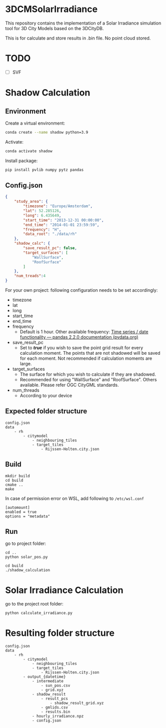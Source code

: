 # 3DCMSolarIrradiance
This repository contains the implementation of a Solar Irradiance simulation tool for 3D City Models based on the 3DCityDB.

This is for calculate and store results in .bin file. No point cloud stored.



# TODO

- [ ] SVF





# Shadow Calculation

## Environment

Create a virtual environment:

```bash
conda create --name shadow python=3.9
```

Activate:

```bash
conda activate shadow
```

Install package:

```bash
pip install pvlib numpy pytz pandas
```



## Config.json

```json
{
    "study_area": {
        "timezone": "Europe/Amsterdam",
        "lat": 52.285126,
        "long": 6.435649,
        "start_time": "2013-12-31 00:00:00",
        "end_time": "2014-01-01 23:59:59",
        "frequency": "H",
        "data_root": "./data/rh"
    },
    "shadow_calc": {
        "save_result_pc": false,
        "target_surfaces": [
            "WallSurface",
            "RoofSurface"
        ]
    },
    "num_treads":4
}
```

For your own project: following configuration needs to be set accordingly:

- timezone
- lat
- long
- start_time
- end_time
- frequency
  - Default is 1 hour. Other available frequency: [Time series / date functionality — pandas 2.2.0 documentation (pydata.org)](https://pandas.pydata.org/docs/user_guide/timeseries.html#timeseries-offset-aliases)
- save_result_pc
  - Set to ***true*** if you wish to save the point grid result for every calculation moment. The points that are not shadowed will be saved for each moment. Not recommended if calculation moments are large.
- target_surfaces
  - The surface for which you wish to calculate if they are shadowed. 
  - Recommended for using "WallSurface" and "RoofSurface". Others available. Please refer OGC CityGML standards.
- num_threads
  - According to your device


## Expected folder structure

```
config.json
data
	- rh
		- citymodel
			- neighbouring_tiles
			- target_tiles
				- Rijssen-Holten.city.json
```



## Build

```
mkdir build
cd build
cmake ..
make
```



In case of permission error on WSL, add following to `/etc/wsl.conf`

```
[automount]
enabled = true
options = "metadata"
```



## Run

go to project folder:

```
cd ..
python solar_pos.py
```



```
cd build
./shadow_calculation
```





# Solar Irradiance Calculation

go to the project root folder:

```
python calculate_irradiance.py
```





# Resulting folder structure

```
config.json
data
	- rh
		- citymodel
			- neighbouring_tiles
			- target_tiles
				- Rijssen-Holten.city.json
		- output_{datetime}
			- intermediate
				- sun_pos.csv
				- grid.xyz
			- shadow_result
				- result_pcs
					- shadow_result_grid.xyz
				- gmlids.csv
				- results.bin
			- hourly_irradiance.npz
			- config.json
```

